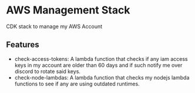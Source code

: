 # AWS Management Stack

CDK stack to manage my AWS Account

## Features

- check-access-tokens: A lambda function that checks if any iam access keys in my account are older than 60 days and if such notify me over discord to rotate said keys.
- check-node-lambdas: A lambda function that checks my nodejs lambda functions to see if any are using outdated runtimes.
